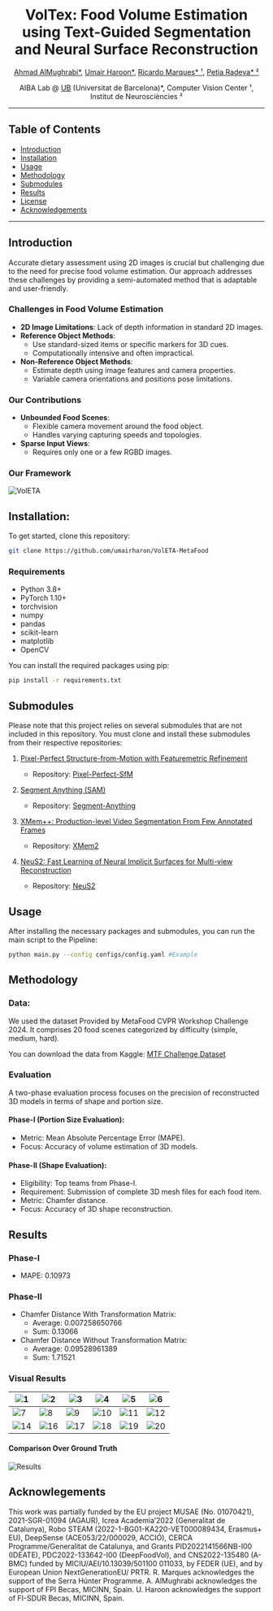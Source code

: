 <div align="center">
  <h1>VolTex: Food Volume Estimation using Text-Guided Segmentation and Neural Surface Reconstruction</h1>
  <p>
    <a href="https://www.linkedin.com/in/amughrabi/">Ahmad AlMughrabi*</a>, 
    <a href="https://www.linkedin.com/in/umair-haroon-8729611ab">Umair Haroon*</a>, 
    <a href="https://www.linkedin.com/in/ricardo-marques-a3128847/">Ricardo Marques* ¹</a>, 
    <a href="https://www.linkedin.com/in/petia-radeva-71651334/">Petia Radeva* ²</a>
  </p>
  <p>
    AIBA Lab @ <a href="https://web.ub.edu/web/ub/">UB</a> (Universitat de Barcelona)*,
    Computer Vision Center ¹,
    Institut de Neurosciències ²
  </p>
</div>

-----

## Table of Contents

- [Introduction](#introduction)
- [Installation](#installation)
- [Usage](#usage)
- [Methodology](#methodology)
- [Submodules](#submodules)
- [Results](#results)
- [License](#license)
- [Acknowledgements](#acknowledgements)

-----

## Introduction

Accurate dietary assessment using 2D images is crucial but challenging due to the need for precise food volume estimation. Our approach addresses these challenges by providing a semi-automated method that is adaptable and user-friendly.

### Challenges in Food Volume Estimation

- **2D Image Limitations**: Lack of depth information in standard 2D images.
- **Reference Object Methods**: 
  - Use standard-sized items or specific markers for 3D cues.
  - Computationally intensive and often impractical.
- **Non-Reference Object Methods**:
  - Estimate depth using image features and camera properties.
  - Variable camera orientations and positions pose limitations.

### Our Contributions

- **Unbounded Food Scenes**:
  - Flexible camera movement around the food object.
  - Handles varying capturing speeds and topologies.
- **Sparse Input Views**:
  - Requires only one or a few RGBD images.

### Our Framework

![VolETA](https://github.com/umairharon/VolETA-MetaFood/assets/88880739/36a646eb-d2eb-4c2d-8995-47b223b61c49)


## Installation:

To get started, clone this repository:

```bash 
git clone https://github.com/umairharon/VolETA-MetaFood

```

### Requirements

- Python 3.8+
- PyTorch 1.10+
- torchvision
- numpy
- pandas
- scikit-learn
- matplotlib
- OpenCV

You can install the required packages using pip:

```bash
pip install -r requirements.txt
```

## Submodules

Please note that this project relies on several submodules that are not included in this repository. You must clone and install these submodules from their respective repositories:

1. [Pixel-Perfect Structure-from-Motion with Featuremetric Refinement](https://arxiv.org/pdf/2108.08291)
      - Repository: [Pixel-Perfect-SfM](https://github.com/cvg/pixel-perfect-sfm)

2. [Segment Anything (SAM)](https://ai.meta.com/research/publications/segment-anything/)
      - Repository: [Segment-Anything](https://github.com/facebookresearch/segment-anything)

3. [XMem++: Production-level Video Segmentation From Few Annotated Frames](https://arxiv.org/pdf/2307.15958)
      - Repository: [XMem2](https://github.com/mbzuai-metaverse/XMem2?tab=readme-ov-file)

4. [NeuS2: Fast Learning of Neural Implicit Surfaces for Multi-view Reconstruction](https://arxiv.org/abs/2212.05231)
      - Repository: [NeuS2](https://github.com/19reborn/NeuS2?tab=readme-ov-file)

## Usage

After installing the necessary packages and submodules, you can run the main script to the Pipeline:

```bash
python main.py --config configs/config.yaml #Example
```
## Methodology

### Data:
We used the dataset Provided by MetaFood CVPR Workshop Challenge 2024. It comprises 20 food scenes  categorized by difficulty (simple, medium, hard).  

You can download the data from Kaggle: [MTF Challenge Dataset](https://www.kaggle.com/competitions/cvpr-metafood-3d-food-reconstruction-challenge/data)

### Evaluation
A two-phase evaluation process focuses on the precision of reconstructed 3D models in terms of shape and portion size.

#### Phase-I (Portion Size Evaluation):
- Metric: Mean Absolute Percentage Error (MAPE).
- Focus: Accuracy of volume estimation of 3D models.

#### Phase-II (Shape Evaluation):
- Eligibility: Top teams from Phase-I.
- Requirement: Submission of complete 3D mesh files for each food item.
- Metric: Chamfer distance.
- Focus: Accuracy of 3D shape reconstruction.

## Results

### Phase-I
- MAPE: 0.10973

### Phase-II
- Chamfer Distance With Transformation Matrix:
  - Average: 0.007258650766
  - Sum: 0.13066
- Chamfer Distance Without Transformation Matrix:
    - Average: 0.09528961389
    - Sum: 1.71521

### Visual Results

| ![1](https://github.com/GCVCG/VolETA-MetaFood/assets/88880739/da79f623-0cbe-4ff1-bd07-ad230fabd318) | ![2](https://github.com/GCVCG/VolETA-MetaFood/assets/88880739/4133aace-0770-4c0c-91fa-5f92e7133904) | ![3](https://github.com/GCVCG/VolETA-MetaFood/assets/88880739/54f4c111-9d29-44a8-96b6-a99455e258ba) | ![4](https://github.com/GCVCG/VolETA-MetaFood/assets/88880739/dc8f2fc7-b8f0-476d-a5ff-3122a6330f67) | ![5](https://github.com/GCVCG/VolETA-MetaFood/assets/88880739/dfb7972d-7687-468f-b572-e45e82808ab6) | ![6](https://github.com/GCVCG/VolETA-MetaFood/assets/88880739/ece9a850-4495-4b75-abe5-e5ad706199c8) |
| -------------- | -------------- | -------------- | -------------- | -------------- | -------------- |
| ![7](https://github.com/GCVCG/VolETA-MetaFood/assets/88880739/5467754d-022a-4b3d-9e98-e3e2507c3745) | ![8](https://github.com/GCVCG/VolETA-MetaFood/assets/88880739/51e9c2ad-b89c-4960-ad38-3fe93fc20f4f) | ![9](https://github.com/GCVCG/VolETA-MetaFood/assets/88880739/464239c2-7ef7-46d7-9180-bde2cf59c263) | ![10](https://github.com/GCVCG/VolETA-MetaFood/assets/88880739/25cc7f42-16f6-4b0a-b8c2-fb6d93d463bc) | ![11](https://github.com/GCVCG/VolETA-MetaFood/assets/88880739/da9d1f1d-b7da-4c2a-bbaa-fae27464c4be) | ![12](https://github.com/GCVCG/VolETA-MetaFood/assets/88880739/e0c63852-026a-476f-8989-11c108ac042f) |
| ![14](https://github.com/GCVCG/VolETA-MetaFood/assets/88880739/c33114cb-9be9-4e3f-b3da-108818d65b13)| ![16](https://github.com/GCVCG/VolETA-MetaFood/assets/88880739/8d524726-b24f-4ab5-8613-b3290a986266) | ![17](https://github.com/GCVCG/VolETA-MetaFood/assets/88880739/834da62a-6e03-4e68-b87f-1b1741f18079) | ![18](https://github.com/GCVCG/VolETA-MetaFood/assets/88880739/5026569f-96cc-49c8-ad99-715d939d0e77) | ![19](https://github.com/GCVCG/VolETA-MetaFood/assets/88880739/e195e724-c728-40ef-99c2-d917e7f2788d) | ![20](https://github.com/GCVCG/VolETA-MetaFood/assets/88880739/858b4c77-57af-4893-ab2f-c60dd5e4daaa) |

#### Comparison Over Ground Truth
![Results](https://github.com/GCVCG/VolETA-MetaFood/assets/88880739/abf9cd58-fc0f-490e-992c-3be10a815b93)

## Acknowlegements
This work was partially funded by the EU project MUSAE (No. 01070421), 2021-SGR-01094 (AGAUR), Icrea Academia’2022 (Generalitat de Catalunya), Robo STEAM (2022-1-BG01-KA220-VET000089434, Erasmus+ EU), DeepSense (ACE053/22/000029, ACCIÓ), CERCA Programme/Generalitat de Catalunya, and Grants PID2022141566NB-I00 (IDEATE), PDC2022-133642-I00 (DeepFoodVol), and CNS2022-135480 (A-BMC) funded by MICIU/AEI/10.13039/501100 011033, by FEDER (UE), and by European Union NextGenerationEU/ PRTR. R. Marques acknowledges the support of the Serra Húnter Programme. A. AlMughrabi acknowledges the support of FPI Becas, MICINN, Spain. U. Haroon acknowledges the support of FI-SDUR Becas, MICINN, Spain.
    
